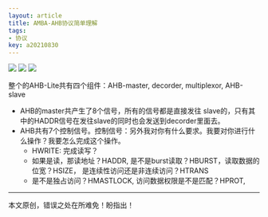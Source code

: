 ```yaml
---
layout: article
title: AMBA-AHB协议简单理解
tags:
- 协议
key: a20210830
---
```


<!--more-->

![](https://firebasestorage.googleapis.com/v0/b/firescript-577a2.appspot.com/o/imgs%2Fapp%2FJerryliangroom%2FoTIhCytbUh.png?alt=media&token=8c3471aa-c7b6-46d0-bdaf-01f2996acbd7)
![](https://firebasestorage.googleapis.com/v0/b/firescript-577a2.appspot.com/o/imgs%2Fapp%2FJerryliangroom%2FGwrLIGXARB.png?alt=media&token=b82a9d5b-9f31-40b6-a054-6fea3ce51250)
![](https://firebasestorage.googleapis.com/v0/b/firescript-577a2.appspot.com/o/imgs%2Fapp%2FJerryliangroom%2FeXYLP-08Zx.png?alt=media&token=388d3cf9-bf95-4506-b300-fadcb267dbcb)

整个的AHB-Lite共有四个组件：AHB-master, decorder, multiplexor, AHB-slave
* AHB的master共产生了8个信号，所有的信号都是直接发往 slave的，只有其中的HADDR信号在发往slave的同时也会发送到decorder里面去。
* AHB共有7个控制信号。控制信号：另外我对你有什么要求。我要对你进行什么操作？我要怎么完成这个操作。
    * HWRITE: 完成读写？
    * 如果是读，那读地址？HADDR, 是不是burst读取？HBURST，读取数据的位宽？HSIZE， 是连续性访问还是非连续访问？HTRANS
    * 是不是独占访问？HMASTLOCK, 访问数据权限是不是匹配？HPROT, 

---
本文原创，错误之处在所难免！盼指出！
